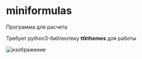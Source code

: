 # miniformulas
Программа для расчета

Требует python3-библеотеку **ttkthemes** для работы

![изображение](https://user-images.githubusercontent.com/65603607/111703287-1cf77600-8846-11eb-9cf2-16f467c7653b.png)

